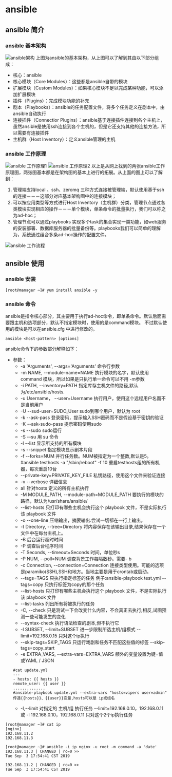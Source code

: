# ansible
## ansible 简介
### ansible 基本架构
![ansible架构](https://www.linuxprobe.com/wp-content/uploads/2018/05/Ansible1.png)
上图为ansible的基本架构，从上图可以了解到其由以下部分组成：
- 核心：ansible
- 核心模块（Core Modules）：这些都是ansible自带的模块
- 扩展模块（Custom Modules）：如果核心模块不足以完成某种功能，可以添加扩展模块
- 插件（Plugins）：完成模块功能的补充
- 剧本（Playbooks）：ansible的任务配置文件，将多个任务定义在剧本中，由ansible自动执行
- 连接插件（Connectior Plugins）：ansible基于连接插件连接到各个主机上，虽然ansible是使用ssh连接到各个主机的，但是它还支持其他的连接方法，所以需要有连接插件
- 主机群（Host Inventory）：定义ansible管理的主机

### ansible 工作原理
![ansible 工作原理1](https://www.linuxprobe.com/wp-content/uploads/2018/05/Ansible2.png)
![ansible 工作原理2](https://www.linuxprobe.com/wp-content/uploads/2018/05/Ansible3.png)
以上是从网上找到的两张ansible工作原理图，两张图基本都是在架构图的基本上进行的拓展。从上面的图上可以了解到：
1. 管理端支持local 、ssh、zeromq 三种方式连接被管理端，默认使用基于ssh的连接－－－这部分对应基本架构图中的连接模块；
2. 可以按应用类型等方式进行Host Inventory（主机群）分类，管理节点通过各类模块实现相应的操作－－－单个模块，单条命令的批量执行，我们可以称之为ad-hoc；
3. 管理节点可以通过playbooks 实现多个task的集合实现一类功能，如web服务的安装部署、数据库服务器的批量备份等。playbooks我们可以简单的理解为，系统通过组合多条ad-hoc操作的配置文件。

![ansible 工作流程](https://box.kancloud.cn/537e6f3a89241e65f4b267a1a09ebbd1_717x475.png)

## ansible 使用
### ansible 安装
```
[root@manager ~]# yum install ansible -y
```
### ansible 命令
ansible是指令核心部分，其主要用于执行ad-hoc命令，即单条命令。默认后面需要跟主机和选项部分，默认不指定模块时，使用的是command模块。
不过默认使用的模块是可以在ansible.cfg 中进行修改的。
```
ansible <host-pattern> [options]
```
ansible命令下的参数部分解释如下：
- 参数：
	- -a 'Arguments', --args='Arguments' 命令行参数
	- -m NAME, --module-name=NAME 执行模块的名字，默认使用 command 模块，所以如果是只执行单一命令可以不用 -m参数
	- -i PATH, --inventory=PATH 指定库存主机文件的路径,默认为/etc/ansible/hosts.
	- -u Username， --user=Username 执行用户，使用这个远程用户名而不是当前用户
	- -U --sud-user=SUDO_User sudo到哪个用户，默认为 root
	- -k --ask-pass 登录密码，提示输入SSH密码而不是假设基于密钥的验证
	- -K --ask-sudo-pass 提示密码使用sudo
	- -s --sudo sudo运行
	- -S --su 用 su 命令
	- -l --list 显示所支持的所有模块
	- -s --snippet 指定模块显示剧本片段
	- -f --forks=NUM 并行任务数。NUM被指定为一个整数,默认是5。 #ansible testhosts -a "/sbin/reboot" -f 10 重启testhosts组的所有机器，每次重启10台
	- --private-key=PRIVATE_KEY_FILE 私钥路径，使用这个文件来验证连接
	- -v --verbose 详细信息
	- all 针对hosts 定义的所有主机执行
	- -M MODULE_PATH, --module-path=MODULE_PATH 要执行的模块的路径，默认为/usr/share/ansible/
	- --list-hosts 只打印有哪些主机会执行这个 playbook 文件，不是实际执行该 playbook 文件
	- -o --one-line 压缩输出，摘要输出.尝试一切都在一行上输出。
	- -t Directory, --tree=Directory 将内容保存在该输出目录,结果保存在一个文件中在每台主机上。
	- -B 后台运行超时时间
	- -P 调查后台程序时间
	- -T Seconds, --timeout=Seconds 时间，单位秒s
	- -P NUM, --poll=NUM 调查背景工作每隔数秒。需要- b
	- -c Connection, --connection=Connection 连接类型使用。可能的选项是paramiko(SSH),SSH和地方。当地主要是用于crontab或启动。
	- --tags=TAGS 只执行指定标签的任务 例子:ansible-playbook test.yml --tags=copy 只执行标签为copy的那个任务
	- --list-hosts 只打印有哪些主机会执行这个 playbook 文件，不是实际执行该 playbook 文件
	- --list-tasks 列出所有将被执行的任务
	- -C, --check 只是测试一下会改变什么内容，不会真正去执行;相反,试图预测一些可能发生的变化
	- --syntax-check 执行语法检查的剧本,但不执行它
	- -l SUBSET, --limit=SUBSET 进一步限制所选主机/组模式 --limit=192.168.0.15 只对这个ip执行
	- --skip-tags=SKIP_TAGS 只运行戏剧和任务不匹配这些值的标签 --skip-tags=copy_start
	- -e EXTRA_VARS, --extra-vars=EXTRA_VARS 额外的变量设置为键=值或YAML / JSON
    ```
	#cat update.yml
	---
	- hosts: {{ hosts }}
	remote_user: {{ user }}
	..............
	#ansible-playbook update.yml --extra-vars "hosts=vipers user=admin" 传递{{hosts}}、{{user}}变量,hosts可以是 ip或组名
    ```
	- -l,--limit 对指定的 主机/组 执行任务 --limit=192.168.0.10，192.168.0.11 或 -l 192.168.0.10，192.168.0.11 只对这个2个ip执行任务
    
```
[root@manager ~]# cat ip
[nginx]
192.168.11.2
192.168.11.3

[root@manager ~]# ansible -i ip nginx -u root -m command -a 'date'
192.168.11.3 | CHANGED | rc=0 >>
Tue Sep  3 17:54:41 CST 2019

192.168.11.2 | CHANGED | rc=0 >>
Tue Sep  3 17:54:41 CST 2019
```
